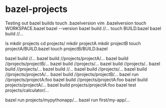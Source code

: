 # bazel-projects
Testing out bazel builds
touch .bazelversion
vim .bazelversion 
touch WORKSPACE.bazel
bazel --version
bazel build //...
touch BUILD.bazel
bazel build //...

ls
mkdir projects
cd projects/
mkdir projectA
mkdir projectB
touch projectA/BUILD.bazel
touch projectB/BUILD.bazel

bazel build //...
bazel build //projects/projectA/...
bazel build //projects/projectB/...
bazel build //projects/...
bazel build //projects/..
bazel build //projects/...
bazel build //...
bazel build //projects/...
bazel build //projects/projectA/...
bazel build //projects/projectB/...
bazel run //projects/projectA:foo
bazel build //projects/projectA:foo
bazel build projects/projectA/...
bazel build projects/projectA:foo
bazel test projects/calculator/...


bazel run projects/mypythonapp/...
bazel run first/my-app/...